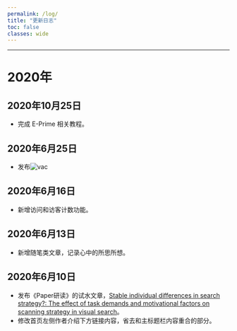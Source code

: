 ```yaml
---
permalink: /log/
title: "更新日志"
toc: false
classes: wide
---
```


---

# 2020年

## 2020年10月25日

* 完成 E-Prime 相关教程。

## 2020年6月25日

* 发布![vac](https://img.shields.io/badge/Visual_Angle_Calculator-v1.0-green)

## 2020年6月16日

* 新增访问和访客计数功能。

## 2020年6月13日

* 新增随笔类文章，记录心中的所思所想。

## 2020年6月10日

* 发布《Paper研读》的试水文章，[Stable individual differences in search strategy?: The effect of task demands and motivational factors on scanning strategy in visual search](/paper/paper_stable_/ "Stable individual differences in search strategy?: The effect of task demands and motivational factors on scanning strategy in visual search")。
* 修改首页左侧作者介绍下方链接内容，省去和主标题栏内容重合的部分。


